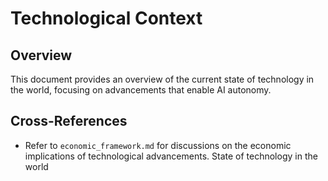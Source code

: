 # Technological Context

## Overview
This document provides an overview of the current state of technology in the world, focusing on advancements that enable AI autonomy.

## Cross-References
- Refer to `economic_framework.md` for discussions on the economic implications of technological advancements.
State of technology in the world
